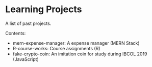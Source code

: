 # Learning Projects

A list of past projects.

Contents:
- mern-expense-manager: A expense manager (MERN Stack)
- R-course-works: Course assignments (R)
- fake-crypto-coin: An imitation coin for study during IBCOL 2019 (JavaScript)

